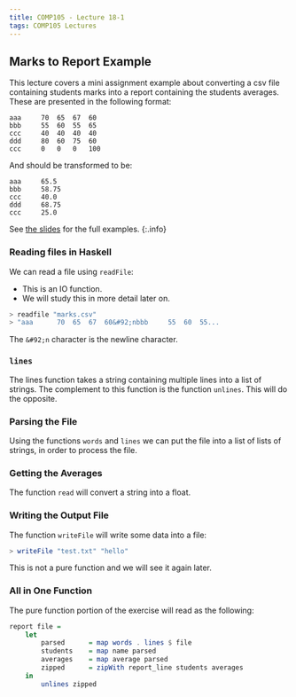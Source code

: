 ```yaml
---
title: COMP105 - Lecture 18-1
tags: COMP105 Lectures
---
```

## Marks to Report Example
This lecture covers a mini assignment example about converting a csv file containing students marks into a report containing the students averages. These are presented in the following format:

```
aaa		70	65	67	60
bbb		55	60	55	65
ccc		40	40	40	40
ddd		80	60	75	60
ccc		0	0	0	100
```

And should be transformed to be:

```
aaa		65.5
bbb		58.75
ccc		40.0
ddd		68.75
ccc		25.0
```

See [the slides]({{site.baseurl}}/assets/COMP105/Lectures/2020-11-19-1.pdf) for the full examples.
{:.info}

### Reading files in Haskell
We can read a file using `readFile`:

* This is an IO function.
* We will study this in more detail later on.

```haskell
> readfile "marks.csv"
> "aaa		70	65	67	60&#92;nbbb		55	60	55...
```

The `&#92;n` character is the newline character.

### `lines`
The lines function takes a string containing multiple lines into a list of strings. The complement to this function is the function `unlines`. This will do the opposite.

### Parsing the File
Using the functions `words` and `lines` we can put the file into a list of lists of strings, in order to process the file.

### Getting the Averages
The function `read` will convert a string into a float.

### Writing the Output File
The function `writeFile` will write some data into a file:

```haskell
> writeFile "test.txt" "hello"
```

This is not a pure function and we will see it again later.

### All in One Function
The pure function portion of the exercise will read as the following:

```haskell
report file = 
	let
		parsed		= map words . lines $ file
		students	= map name parsed
		averages	= map average parsed
		zipped		= zipWith report_line students averages
	in
		unlines zipped
```
